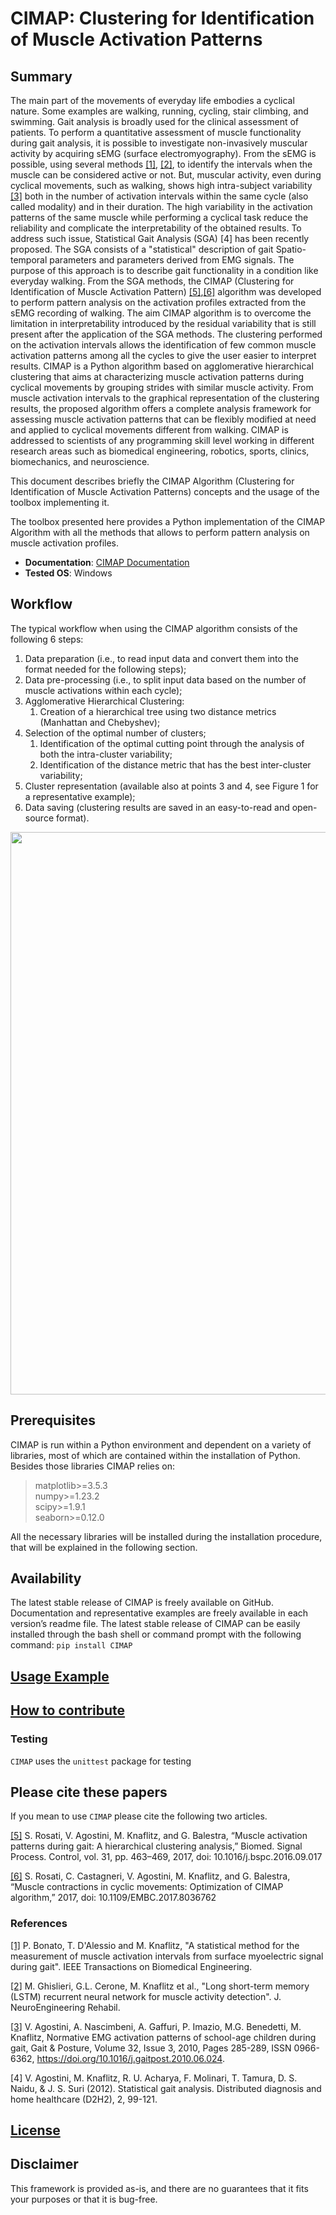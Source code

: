 # CIMAP: Clustering for Identification of Muscle Activation Patterns

## Summary

The main part of the movements of everyday life embodies a cyclical nature. Some examples are walking, running, cycling, stair climbing, and swimming. Gait analysis is broadly used for the clinical assessment of patients. To perform a quantitative assessment of muscle functionality during gait analysis, it is possible to  investigate non-invasively muscular activity by acquiring sEMG (surface electromyography). From the sEMG is possible, using several methods [[1]](https://doi.org/10.1109/10.661154), [[2]](https://doi.org/10.1186/s12984-021-00945-w), to identify the intervals when the muscle can be considered active or not. But, muscular activity, even during cyclical movements, such as walking, shows high intra-subject variability [[3]](https://doi.org/10.1016/j.gaitpost.2010.06.024) both in the number of activation intervals within the same cycle (also called modality) and in their duration. The high variability in the activation patterns of the same muscle while performing a cyclical task reduce the reliability and complicate the interpretability of the obtained results. To address such issue, Statistical Gait Analysis (SGA) [4] has been recently proposed. The SGA consists of a "statistical" description of gait Spatio-temporal parameters and parameters derived from EMG signals. The purpose of this approach is to describe gait functionality in a condition like everyday walking. From the SGA methods, the CIMAP (Clustering for Identification of Muscle Activation Pattern) [[5]](https://doi.org/10.1016/j.bspc.2016.09.017),[[6]](https://doi.org/10.1109/EMBC.2017.8036762) algorithm was developed to perform pattern analysis on the activation profiles extracted from the sEMG recording of walking. The aim CIMAP algorithm is to overcome the  limitation in interpretability introduced by the residual variability that is still present after the application of the SGA methods. The clustering performed on the activation intervals allows the identification of few common muscle activation patterns among all the cycles to give the user easier to interpret results. 
CIMAP is a Python algorithm based on agglomerative hierarchical clustering that aims at characterizing muscle activation patterns during cyclical movements by grouping strides with similar muscle activity. From muscle activation intervals to the graphical representation of the clustering results, the proposed algorithm offers a complete analysis framework for assessing muscle activation patterns that can be flexibly modified at need and applied to cyclical movements different from walking. CIMAP is addressed to scientists of any programming skill level working in different research areas such as biomedical engineering, robotics, sports, clinics, biomechanics, and neuroscience.

 This document describes briefly the CIMAP Algorithm (Clustering for Identification of Muscle Activation Patterns) concepts and the usage of the toolbox implementing it.
 
 The toolbox presented here provides a Python implementation of the CIMAP Algorithm with all the methods that allows to perform pattern analysis on muscle activation profiles.

* **Documentation**: [CIMAP Documentation]()
* **Tested OS**: Windows
 
 ## Workflow
 
 The typical workflow when using the CIMAP algorithm consists of the following 6 steps:
 
1.	Data preparation (i.e., to read input data and convert them into the format needed for the following steps);
2.	Data pre-processing (i.e., to split input data based on the number of muscle activations within each cycle);
3.	Agglomerative Hierarchical Clustering:
      1. Creation of a hierarchical tree using two distance metrics (Manhattan and Chebyshev);
4.	Selection of the optimal number of clusters;
      1.	Identification of the optimal cutting point through the analysis of both the intra-cluster variability;
      2.	Identification of the distance metric that has the best inter-cluster variability;
5.	Cluster representation (available also at points 3 and 4, see Figure 1 for a representative example);
6.	Data saving (clustering results are saved in an easy-to-read and open-source format).


 <img width="900" src="https://github.com/marcoghislieri/CIMAP/blob/master/docs/source/_static/CIMAPworkflow.png">
 
 ## Prerequisites
 CIMAP is run within a Python environment and dependent on a variety of libraries, most of which are contained within the installation of Python.
 Besides those libraries CIMAP relies on:
 
 >matplotlib>=3.5.3 <br />
 >numpy>=1.23.2 <br />
 >scipy>=1.9.1 <br /> 
 >seaborn>=0.12.0 <br /> 
 
 All the necessary libraries will be installed during the installation procedure, that will be explained in the following section.
 
 ## Availability
 The latest stable release of CIMAP is freely available on GitHub. Documentation and representative examples are freely available in each version’s readme file. The latest stable release of CIMAP can be easily installed through the bash shell or command prompt with the following command: ```pip install CIMAP```

## [Usage Example]()

## [How to contribute]()

### Testing
``CIMAP`` uses the ``unittest`` package for testing

## Please cite these papers
If you mean to use ``CIMAP`` please cite the following two articles.

[[5]](https://doi.org/10.1016/j.bspc.2016.09.017) S. Rosati, V. Agostini, M. Knaflitz, and G. Balestra, “Muscle activation patterns during gait: A hierarchical clustering analysis,” Biomed. Signal Process. Control, vol. 31, pp. 463–469, 2017, doi: 10.1016/j.bspc.2016.09.017

[[6]](https://doi.org/10.1109/EMBC.2017.8036762) S. Rosati, C. Castagneri, V. Agostini, M. Knaflitz, and G. Balestra, “Muscle contractions in cyclic movements: Optimization of CIMAP algorithm,” 2017, doi: 10.1109/EMBC.2017.8036762

### References

[[1]](https://doi.org/10.1109/10.661154) P. Bonato, T. D'Alessio and M. Knaflitz, "A statistical method for the measurement of muscle activation intervals from surface myoelectric signal during gait". IEEE Transactions on Biomedical Engineering.

[[2]](https://doi.org/10.1186/s12984-021-00945-w) M. Ghislieri, G.L. Cerone, M. Knaflitz et al., "Long short-term memory (LSTM) recurrent neural network for muscle activity detection". J. NeuroEngineering Rehabil.

[[3]](https://doi.org/10.1016/j.gaitpost.2010.06.024) V. Agostini, A. Nascimbeni, A. Gaffuri, P. Imazio, M.G. Benedetti, M. Knaflitz, Normative EMG activation patterns of school-age children during gait, Gait & Posture, Volume 32, Issue 3, 2010, Pages 285-289, ISSN 0966-6362, https://doi.org/10.1016/j.gaitpost.2010.06.024.
 
[4] V. Agostini, M. Knaflitz, R. U. Acharya, F. Molinari, T. Tamura, D. S. Naidu, & J. S. Suri (2012). Statistical gait analysis. Distributed diagnosis and home healthcare (D2H2), 2, 99-121.


## [License]()

## Disclaimer
This framework is provided as-is, and there are no guarantees that it fits your purposes or that it is bug-free.

